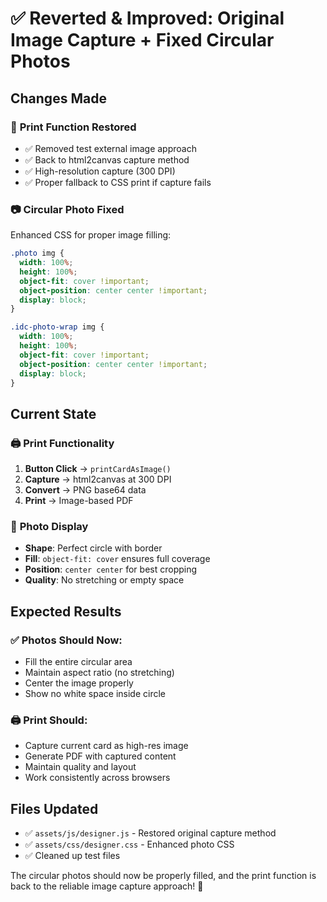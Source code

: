 # ✅ Reverted & Improved: Original Image Capture + Fixed Circular Photos

## Changes Made

### 🔄 **Print Function Restored**
- ✅ Removed test external image approach
- ✅ Back to html2canvas capture method
- ✅ High-resolution capture (300 DPI)
- ✅ Proper fallback to CSS print if capture fails

### 📷 **Circular Photo Fixed**
Enhanced CSS for proper image filling:

```css
.photo img { 
  width: 100%; 
  height: 100%; 
  object-fit: cover !important; 
  object-position: center center !important;
  display: block;
}

.idc-photo-wrap img { 
  width: 100%; 
  height: 100%; 
  object-fit: cover !important; 
  object-position: center center !important;
  display: block; 
}
```

## Current State

### 🖨️ **Print Functionality**
1. **Button Click** → `printCardAsImage()`
2. **Capture** → html2canvas at 300 DPI
3. **Convert** → PNG base64 data
4. **Print** → Image-based PDF

### 🔵 **Photo Display**
- **Shape**: Perfect circle with border
- **Fill**: `object-fit: cover` ensures full coverage
- **Position**: `center center` for best cropping
- **Quality**: No stretching or empty space

## Expected Results

### ✅ **Photos Should Now:**
- Fill the entire circular area
- Maintain aspect ratio (no stretching)
- Center the image properly
- Show no white space inside circle

### 🖨️ **Print Should:**
- Capture current card as high-res image
- Generate PDF with captured content
- Maintain quality and layout
- Work consistently across browsers

## Files Updated
- ✅ `assets/js/designer.js` - Restored original capture method
- ✅ `assets/css/designer.css` - Enhanced photo CSS
- ✅ Cleaned up test files

The circular photos should now be properly filled, and the print function is back to the reliable image capture approach! 🎯